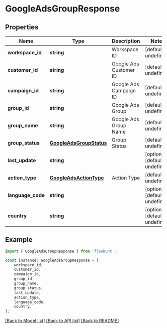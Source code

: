 # GoogleAdsGroupResponse


## Properties

Name | Type | Description | Notes
------------ | ------------- | ------------- | -------------
**workspace_id** | **string** | Workspace ID | [default to undefined]
**customer_id** | **string** | Google Ads Customer ID | [default to undefined]
**campaign_id** | **string** | Google Ads Campaign ID | [default to undefined]
**group_id** | **string** | Google Ads Group | [default to undefined]
**group_name** | **string** | Google Ads Group Name | [default to undefined]
**group_status** | [**GoogleAdsGroupStatus**](GoogleAdsGroupStatus.md) | Group Status | [default to undefined]
**last_update** | **string** |  | [optional] [default to undefined]
**action_type** | [**GoogleAdsActionType**](GoogleAdsActionType.md) | Action Type | [default to undefined]
**language_code** | **string** |  | [optional] [default to undefined]
**country** | **string** |  | [optional] [default to undefined]

## Example

```typescript
import { GoogleAdsGroupResponse } from 'flowhunt';

const instance: GoogleAdsGroupResponse = {
    workspace_id,
    customer_id,
    campaign_id,
    group_id,
    group_name,
    group_status,
    last_update,
    action_type,
    language_code,
    country,
};
```

[[Back to Model list]](../README.md#documentation-for-models) [[Back to API list]](../README.md#documentation-for-api-endpoints) [[Back to README]](../README.md)
